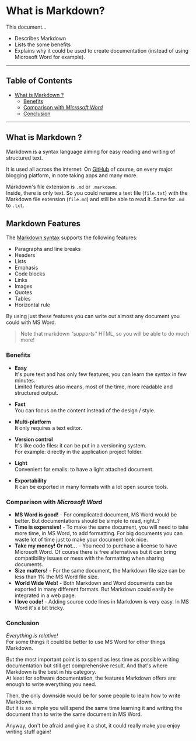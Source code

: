 # What is Markdown?

This document...
- Describes Markdown
- Lists the some benefits
- Explains why it could be used to create documentation (instead of using Microsoft Word for example).

---

## Table of Contents

- [What is Markdown ?](#what-is-markdown)
  - [Benefits](#benefits)
  - [Comparison with *Microsoft Word*](#comparison-with-microsoft-word)
  - [Conclusion](#conclusion)

---

## What is Markdown ?

Markdown is a syntax language aiming for easy reading and writing of structured text. 

It is used all across the internet: On [GitHub](https://github.com) of course, on every major blogging platform, in note taking apps and many more.

Markdown's file extension is `.md` or `.markdown`.  
Inside, there is only text. So you could rename a text file (`file.txt`) with the Markdown file extension (`file.md`) and still be able to read it. Same for `.md` to `.txt`.

## Markdown Features

The [Markdown syntax][Markdown official doc] supports the following features:

- Paragraphs and line breaks
- Headers
- Lists
- Emphasis
- Code blocks
- Links
- Images
- Quotes
- Tables
- Horizontal rule

By using just these features you can write out almost any document you could with MS Word.

> Note that markdown *"supports"* HTML, so you will be able to do much more!

[Markdown official doc]:https://daringfireball.net/projects/markdown/syntax

### Benefits

- **Easy**  
It's pure text and has only few features, you can learn the syntax in few minutes.  
Limited features also means, most of the time, more readable and structured output.

- **Fast**  
You can focus on the content instead of the design / style.

- **Multi-platform**  
It only requires a text editor.

- **Version control**  
It's like code files: it can be put in a versioning system.  
For example: directly in the application project folder.

- **Light**  
Convenient for emails: to have a light attached document.

- **Exportability**  
It can be exported in many formats with a lot open source tools.

### Comparison with *Microsoft Word*

- **MS Word is good!** - For complicated document, MS Word would be better. But documentations should be simple to read, right..?
- **Time is expensive!** - To make the same document, you will need to take more time, in MS Word, to add formatting. For big documents you can waste lot of time just to make your document look nice.
- **Take my money! Or not...** - You need to purchase a license to have Microsoft Word. Of course there is free alternatives but it can bring compatibility issues or mess with the formatting when sharing documents.
- **Size matters!** - For the same document, the Markdown file size can be less than 1% the MS Word file size.
- **World Wide Web!** - Both Markdown and Word documents can be exported in many different formats. But Markdown could easily be integrated in a web page.
- **I love code!** - Adding source code lines in Markdown is very easy. In MS Word it's a bit tricky.

### Conclusion

*Everything is relative!*  
For some things it could be better to use MS Word for other things Markdown.

But the most important point is to spend as less time as possible writing documentation but still get comprehensive result. And that's where Markdown is the best in his category.  
At least for software documentation, the features Markdown offers are enough to write everything you need.

Then, the only downside would be for some people to learn how to write Markdown.  
But it is so simple you will spend the same time learning it and writing the document than to write the same document in MS Word.

Anyway, don't be afraid and give it a shot, it could really make you enjoy writing stuff again!
